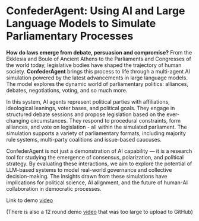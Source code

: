 # ConfederAgent: Using AI and Large Language Models to Simulate Parliamentary Processes

**How do laws emerge from debate, persuasion and compromise?**
From the Ekklesia and Boule of Ancient Athens to the Parliaments and Congresses of the world today, legislative bodies have shaped the trajectory of human society. **ConfederAgent** brings this process to life through a multi-agent AI simulation powered by the latest advancements in large language models. The model explores the dynamic world of parliamentary politics: alliances, debates, negotiations, voting, and so much more. 

In this system, AI agents represent political parties with affiliations, ideological leanings, voter bases, and political goals. They engage in structured debate sessions and propose legislation based on the ever-changing circumstances. They respond to procedural constraints, form alliances, and vote on legislation - all within the simulated parliament. The simulation supports a variety of parliamentary formats, including majority rule systems, multi-party coalitions and issue-based caucuses.

ConfederAgent is not just a demonstration of AI capability — it is a research tool for studying the emergence of consensus, polarization, and political strategy. By evaluating these interactions, we aim to explore the potential of LLM-based systems to model real-world governance and collective decision-making. The insights drawn from these simulations have implications for political science, AI alignment, and the future of human-AI collaboration in democratic processes.


Link to demo [video](https://drive.google.com/file/d/1t77H4hIMBjp3stKw1jvTxC9JLX8_zE_l/view?usp=sharing)

(There is also a 12 round demo [video](https://drive.google.com/file/d/1G4ANbmolILROHiIIw0mO2nmyaSbfbjn0/view?usp=sharing) that was too large to upload to GitHub)
